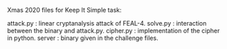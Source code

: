 Xmas 2020 files for Keep It Simple task:

attack.py : linear cryptanalysis attack of FEAL-4.
solve.py : interaction between the binary and attack.py.
cipher.py : implementation of the cipher in python.
server : binary given in the challenge files.
